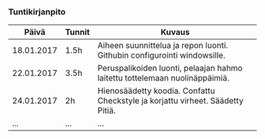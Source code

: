 ### Tuntikirjanpito
Päivä | Tunnit | Kuvaus
--------------- | ----- | ------
18.01.2017 | 1.5h | Aiheen suunnittelua ja repon luonti. Githubin configurointi windowsille.
22.01.2017 | 3.5h | Peruspalikoiden luonti, pelaajan hahmo laitettu tottelemaan nuolinäppäimiä.
24.01.2017 | 2h | Hienosäädetty koodia. Confattu Checkstyle ja korjattu virheet. Säädetty Pitiä.
... | ... | ...